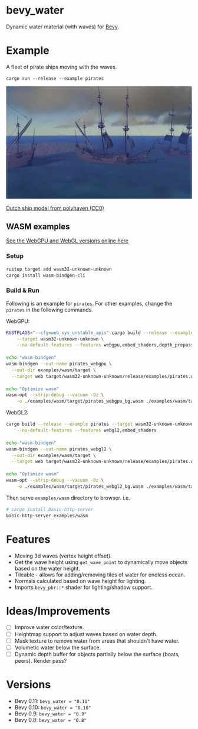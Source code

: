 # bevy_water

Dynamic water material (with waves) for [Bevy](https://bevyengine.org/).

# Example

A fleet of pirate ships moving with the waves.

```
cargo run --release --example pirates
```
![](showcase.webp)

[Dutch ship model from polyhaven (CC0)](https://polyhaven.com/a/dutch_ship_medium)

## WASM examples

[See the WebGPU and WebGL versions online here](https://neopallium.github.io/bevy_water/pirates.html)

### Setup

```sh
rustup target add wasm32-unknown-unknown
cargo install wasm-bindgen-cli
```

### Build & Run

Following is an example for `pirates`. For other examples, change the `pirates` in the
following commands.

WebGPU:
```sh
RUSTFLAGS="--cfg=web_sys_unstable_apis" cargo build --release --example pirates \
	--target wasm32-unknown-unknown \
	--no-default-features --features webgpu,embed_shaders,depth_prepass

echo "wasm-bindgen"
wasm-bindgen --out-name pirates_webgpu \
  --out-dir examples/wasm/target \
  --target web target/wasm32-unknown-unknown/release/examples/pirates.wasm

echo "Optimize wasm"
wasm-opt --strip-debug --vacuum -Oz \
	-o ./examples/wasm/target/pirates_webgpu_bg.wasm ./examples/wasm/target/pirates_webgpu_bg.wasm
```

WebGL2:
```sh
cargo build --release --example pirates --target wasm32-unknown-unknown \
	--no-default-features --features webgl2,embed_shaders

echo "wasm-bindgen"
wasm-bindgen --out-name pirates_webgl2 \
  --out-dir examples/wasm/target \
  --target web target/wasm32-unknown-unknown/release/examples/pirates.wasm

echo "Optimize wasm"
wasm-opt --strip-debug --vacuum -Oz \
	-o ./examples/wasm/target/pirates_webgl2_bg.wasm ./examples/wasm/target/pirates_webgl2_bg.wasm
```

Then serve `examples/wasm` directory to browser. i.e.

```sh
# cargo install basic-http-server
basic-http-server examples/wasm
```

# Features

- Moving 3d waves (vertex height offset).
- Get the wave height using `get_wave_point` to dynamically move objects based on the water height.
- Tileable - allows for adding/removing tiles of water for endless ocean.
- Normals calculated based on wave height for lighting.
- Imports `bevy_pbr::*` shader for lighting/shadow support.

# Ideas/Improvements

- [ ] Improve water color/texture.
- [ ] Heightmap support to adjust waves based on water depth.
- [ ] Mask texture to remove water from areas that shouldn't have water.
- [ ] Volumetic water below the surface.
- [ ] Dynamic depth buffer for objects partially below the surface (boats, peers).  Render pass?

# Versions

- Bevy 0.11: `bevy_water = "0.11"`
- Bevy 0.10: `bevy_water = "0.10"`
- Bevy 0.9: `bevy_water = "0.9"`
- Bevy 0.8: `bevy_water = "0.8"`
